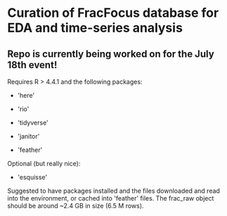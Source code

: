 # Curation of FracFocus database for EDA and time-series analysis

## Repo is currently being worked on for the July 18th event!

Requires R \> 4.4.1 and the following packages:

-   'here'

-   'rio'

-   'tidyverse'

-   'janitor'

-   'feather'

Optional (but really nice):

-   'esquisse'

Suggested to have packages installed and the files downloaded and read into the environment, or cached into 'feather' files. The frac_raw object should be around \~2.4 GB in size (6.5 M rows).
